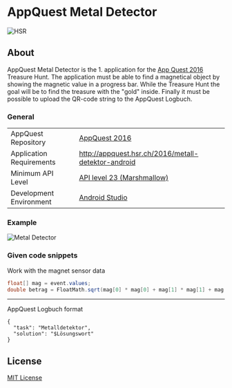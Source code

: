 # AppQuest Metal Detector

![HSR](http://appquest.hsr.ch/images/fho.png)

## About

AppQuest Metal Detector is the 1. application for the [App Quest 2016](http://appquest.hsr.ch/) Treasure Hunt. The application must be able to find a magnetical object by showing the magnetic value in a progress bar. While the Treasure Hunt the goal will be to find the treasure with the "gold" inside. Finally it must be possible to upload the QR-code string to the AppQuest Logbuch.

### General
|   |  |
|---|---|
| AppQuest Repository | [AppQuest 2016](https://github.com/mirioeggmann/appquest) |
| Application Requirements | http://appquest.hsr.ch/2016/metall-detektor-android |
| Minimum API Level | [API level 23 (Marshmallow)](https://developer.android.com/about/versions/marshmallow/android-6.0.html) |
| Development Environment | [Android Studio](https://developer.android.com/studio/index.html) |

### Example
![Metal Detector](http://appquest.hsr.ch/2013/wp-content/uploads/metalldetektor-1024x345.png)

### Given code snippets

Work with the magnet sensor data
```java
float[] mag = event.values;
double betrag = FloatMath.sqrt(mag[0] * mag[0] + mag[1] * mag[1] + mag[2] * mag[2]);
```

---

AppQuest Logbuch format
```
{
  "task": "Metalldetektor",
  "solution": "$Lösungswort"
}
```

## License
[MIT License](https://github.com/mirioeggmann/appquest-metal-detector/blob/master/LICENSE)

